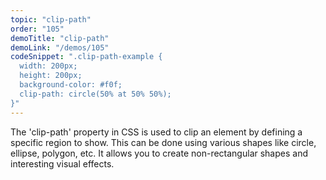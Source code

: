```yaml
---
topic: "clip-path"
order: "105"
demoTitle: "clip-path"
demoLink: "/demos/105"
codeSnippet: ".clip-path-example { 
  width: 200px; 
  height: 200px; 
  background-color: #f0f; 
  clip-path: circle(50% at 50% 50%); 
}"
---
```


The 'clip-path' property in CSS is used to clip an element by defining a specific region to show. This can be done using various shapes like circle, ellipse, polygon, etc. It allows you to create non-rectangular shapes and interesting visual effects.
<br />
